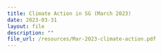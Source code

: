 ```yaml
---
title: Climate Action in SG (March 2023)
date: 2023-03-31
layout: file
description: ""
file_url: /resources/Mar-2023-climate-action.pdf
---
```

